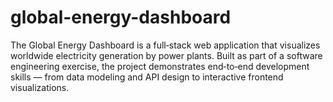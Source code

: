 # global-energy-dashboard
The Global Energy Dashboard is a full‑stack web application that visualizes worldwide electricity generation by power plants. Built as part of a software engineering exercise, the project demonstrates end‑to‑end development skills — from data modeling and API design to interactive frontend visualizations.
